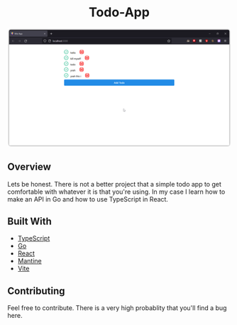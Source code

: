 <h1 align="center">Todo-App</h1>

![screenshot](https://github.com/nexxeln/todo-app/blob/main/images/screenshot.png?raw=true)

## Overview

Lets be honest. There is not a better project that a simple todo app to get comfortable with whatever it is that you're using. In my case I learn how to make an API in Go and how to use TypeScript in React.

## Built With

- [TypeScript](https://www.typescriptlang.org/)
- [Go](https://golang.org/)
- [React](https://reactjs.org/)
- [Mantine](https://mantine.dev/)
- [Vite](https://vitejs.dev/)

## Contributing

Feel free to contribute. There is a very high probablity that you'll find a bug here.
